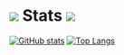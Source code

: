 # ![](https://cdn.discordapp.com/attachments/864933503682215936/888066443856470046/888055753221500988.png) Stats ![](https://cdn.discordapp.com/attachments/864933503682215936/888066443856470046/888055753221500988.png)

[![GitHub stats](https://github-readme-stats.vercel.app/api?username=Rex-Hm&count_private=true&show_icons=true&theme=dark&border_color=9e9ef0&bg_color=0f0f17&icon_color=9e9ef0&include_all_commits=true&count_private=true)](https://github.com/anuraghazra/github-readme-stats)
[![Top Langs](https://github-readme-stats.vercel.app/api/top-langs/?username=Rex-Hm&layout=compact&theme=dark&border_color=9e9ef0&bg_color=0f0f17&icon_color=9e9ef0)](https://github.com/anuraghazra/github-readme-stats)
<!--
**Rex-Hm/Rex-Hm** is a ✨ _special_ ✨ repository because its `README.md` (this file) appears on your GitHub profile.

Here are some ideas to get you started:

- 🔭 I’m currently working on ...
- 🌱 I’m currently learning ...
- 👯 I’m looking to collaborate on ...
- 🤔 I’m looking for help with ...
- 💬 Ask me about ...
- 📫 How to reach me: ...
- 😄 Pronouns: ...
- ⚡ Fun fact: ...
-->
